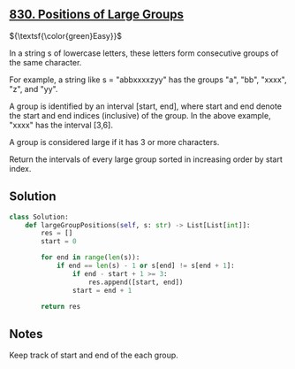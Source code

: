 ## [830. Positions of Large Groups](https://leetcode.com/problems/positions-of-large-groups/)

${\textsf{\color{green}Easy}}$

In a string s of lowercase letters, these letters form consecutive groups of the same character.

For example, a string like s = "abbxxxxzyy" has the groups "a", "bb", "xxxx", "z", and "yy".

A group is identified by an interval [start, end], where start and end denote the start and end indices (inclusive) of the group. In the above example, "xxxx" has the interval [3,6].

A group is considered large if it has 3 or more characters.

Return the intervals of every large group sorted in increasing order by start index.

## Solution
```python
class Solution:
    def largeGroupPositions(self, s: str) -> List[List[int]]:
        res = []
        start = 0

        for end in range(len(s)):
            if end == len(s) - 1 or s[end] != s[end + 1]:
                if end - start + 1 >= 3:
                    res.append([start, end])
                start = end + 1

        return res
```

## Notes
Keep track of start and end of the each group.
